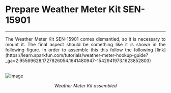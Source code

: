 # Prepare Weather Meter Kit SEN-15901

---

<div style="text-align: justify">The Weather Meter Kit SEN-15901 comes dismantled, so it is necessary to mount it. The final aspect should be something like it is shown in the following figure. In order to assemble this this follow the following [link](https://learn.sparkfun.com/tutorials/weather-meter-hookup-guide?_ga=2.95569628.1727826054.1641480947-1542941973.1623852803)</div>

<br />

![image](../img/20211026_124526-2.png)
<div style="font-style: italic; text-align: center;" markdown="1"> Weather Meter Kit assembled</div>
